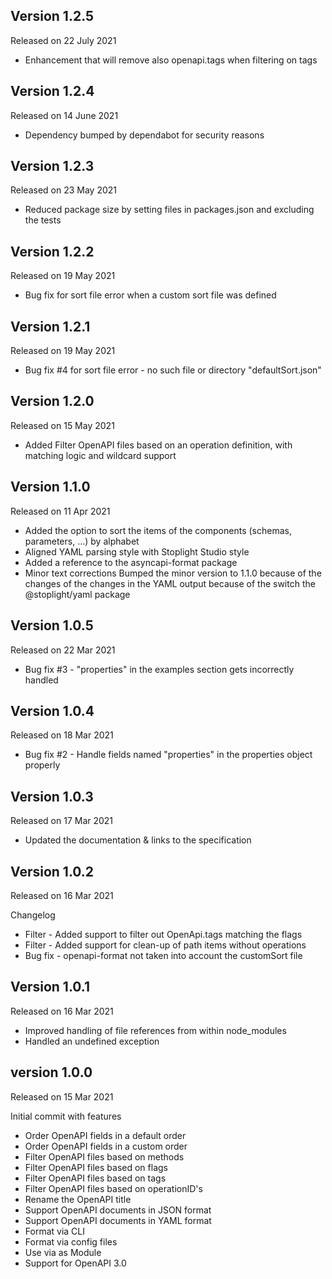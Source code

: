 ## Version 1.2.5

Released on 22 July 2021

- Enhancement that will remove also openapi.tags when filtering on tags

## Version 1.2.4

Released on 14 June 2021

- Dependency bumped by dependabot for security reasons

## Version 1.2.3

Released on 23 May 2021

- Reduced package size by setting files in packages.json and excluding the tests

## Version 1.2.2

Released on 19 May 2021

- Bug fix for sort file error when a custom sort file was defined

## Version 1.2.1

Released on 19 May 2021

- Bug fix #4 for sort file error - no such file or directory "defaultSort.json"

## Version 1.2.0

Released on 15 May 2021

- Added Filter OpenAPI files based on an operation definition, with matching logic and wildcard support

## Version 1.1.0

Released on 11 Apr 2021

- Added the option to sort the items of the components (schemas, parameters, ...) by alphabet
- Aligned YAML parsing style with Stoplight Studio style
- Added a reference to the asyncapi-format package
- Minor text corrections Bumped the minor version to 1.1.0 because of the changes of the changes in the YAML output
  because of the switch the @stoplight/yaml package

## Version 1.0.5

Released on 22 Mar 2021

- Bug fix #3 - "properties" in the examples section gets incorrectly handled

## Version 1.0.4

Released on 18 Mar 2021

- Bug fix #2 - Handle fields named "properties" in the properties object properly

## Version 1.0.3

Released on 17 Mar 2021

- Updated the documentation & links to the specification

## Version 1.0.2

Released on 16 Mar 2021

Changelog

- Filter - Added support to filter out OpenApi.tags matching the flags
- Filter - Added support for clean-up of path items without operations
- Bug fix - openapi-format not taken into account the customSort file

## Version 1.0.1

Released on 16 Mar 2021

- Improved handling of file references from within node_modules
- Handled an undefined exception

## version 1.0.0

Released on 15 Mar 2021

Initial commit with features

- Order OpenAPI fields in a default order
- Order OpenAPI fields in a custom order
- Filter OpenAPI files based on methods
- Filter OpenAPI files based on flags
- Filter OpenAPI files based on tags
- Filter OpenAPI files based on operationID's
- Rename the OpenAPI title
- Support OpenAPI documents in JSON format
- Support OpenAPI documents in YAML format
- Format via CLI
- Format via config files
- Use via as Module
- Support for OpenAPI 3.0

